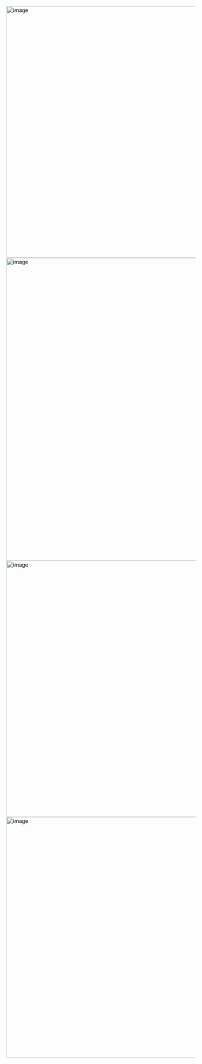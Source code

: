 <img width="1266" height="668" alt="image" src="https://github.com/user-attachments/assets/7565d76d-a563-4842-bf35-dd978061ca09" />
<img width="1357" height="804" alt="image" src="https://github.com/user-attachments/assets/80a160bd-821d-4cfe-9c92-217434f390c2" />
<img width="1438" height="680" alt="image" src="https://github.com/user-attachments/assets/8f56bc80-cd53-407c-b5b5-8718d5b441eb" />

<img width="1280" height="639" alt="image" src="https://github.com/user-attachments/assets/bacbadb5-62a6-4600-b88d-a4f3278a1ba0" />
